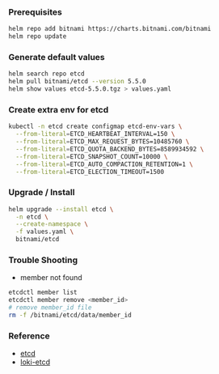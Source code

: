 ### Prerequisites
```bash
helm repo add bitnami https://charts.bitnami.com/bitnami
helm repo update
```

### Generate default values
```bash
helm search repo etcd
helm pull bitnami/etcd --version 5.5.0
helm show values etcd-5.5.0.tgz > values.yaml
```

### Create extra env for etcd
```bash
kubectl -n etcd create configmap etcd-env-vars \
  --from-literal=ETCD_HEARTBEAT_INTERVAL=150 \
  --from-literal=ETCD_MAX_REQUEST_BYTES=10485760 \
  --from-literal=ETCD_QUOTA_BACKEND_BYTES=8589934592 \
  --from-literal=ETCD_SNAPSHOT_COUNT=10000 \
  --from-literal=ETCD_AUTO_COMPACTION_RETENTION=1 \
  --from-literal=ETCD_ELECTION_TIMEOUT=1500
```

### Upgrade / Install
```bash
helm upgrade --install etcd \
  -n etcd \
  --create-namespace \
  -f values.yaml \
  bitnami/etcd
```

### Trouble Shooting
* member not found
```bash
etcdctl member list
etcdctl member remove <member_id>
# remove member_id file
rm -f /bitnami/etcd/data/member_id
```

### Reference
* [etcd](https://github.com/bitnami/charts/tree/master/bitnami/etcd)
* [loki-etcd](https://www.jianshu.com/p/f9ab6296ff29)
